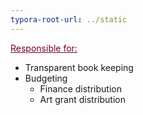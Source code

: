 ```yaml
---
typora-root-url: ../static
---
```


<span style="color:#77011e;"><u>Responsible for:</u></span>



- Transparent book keeping
- Budgeting
  - Finance distribution
  - Art grant distribution





